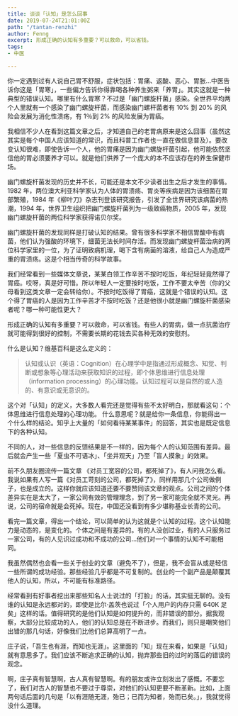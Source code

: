 ```yaml
---
title: 谈谈「认知」是怎么回事
date: 2019-07-24T21:01:00Z
path: "/tantan-renzhi"
author: Fenng
excerpt: 形成正确的认知有多重要？可以救命，可以省钱。
tags:
- 中医

---
```

你一定遇到过有人说自己胃不舒服，症状包括：胃痛、返酸、恶心、胃胀…中医告诉你这是「胃寒」，一些偏方告诉你得靠喝各种养生粥来「养胃」。其实这就是一种典型的错误认知。哪里有什么胃寒？不过是「幽门螺旋杆菌」感染。全世界平均两个人里就有一个感染了幽门螺旋杆菌，而感染幽门螺杆菌者有 10% 到 20% 的风险会发展为消化性溃疡，有 1％到 2% 的风险发展为胃癌。

我相信不少人在看到这篇文章之后，才知道自己的老胃病原来是这么回事（虽然这其实是每个中国人应该知道的常识，而且科普工作者也一直在做信息普及）。要改变认知很难，即使告诉一个人，他的胃痛是因为幽门螺旋杆菌引起，他可能依然坚信他的胃必须要养才可以。就是他们供养了一个庞大的本不应该存在的养生保健市场。

幽门螺旋杆菌发现的历史并不长，可能还是本文不少读者出生之后才发生的事情。1982 年，两位澳大利亚科学家认为人体的胃溃疡、胃炎等疾病是因为该细菌在胃部繁殖，1984 年《柳叶刀》杂志刊登该研究报告，引发了全世界研究该病菌的热潮，1994 年，世界卫生组织把幽门螺旋杆菌列为一级致癌物质，2005 年，发现幽门螺旋杆菌的两位科学家获得诺贝尔奖。

幽门螺旋杆菌的发现同样是打破认知的结果。曾有很多科学家不相信胃酸中有病菌，他们认为强酸的环境下，细菌无法长时间存活。而发现幽门螺旋杆菌治病的两位科学家里的一位，为了证明致病机理，喝下含有病菌的溶液，给自己人为造成严重的胃溃疡。这是个相当传奇的科学故事。

我们经常看到一些媒体文章说，某某白领工作辛苦不按时吃饭，年纪轻轻竟然得了胃癌。哎呀，真是好可惜。所以年轻人一定要按时吃饭，工作不要太辛苦（你的父母看到这类文章一定会转给你）。不按时吃饭得了胃癌，这就是个错误的认知。这个得了胃癌的人是因为工作辛苦才不按时吃饭？还是他很小就是幽门螺旋杆菌感染者呢？哪一种可能性更大？

形成正确的认知有多重要？可以救命，可以省钱。有些人的胃病，做一点抗菌治疗就可能得到很好的控制，不需要长期的花钱去买各种无效的安慰剂。

什么是认知？维基百科是这么定义的：

> 认知或认识（英语：Cognition）在心理学中是指通过形成概念、知觉、判断或想象等心理活动来获取知识的过程，即个体思维进行信息处理（information processing）的心理功能。认知过程可以是自然的或人造的、有意识或无意识的。

这个对「认知」的定义，大多数人看完还是觉得有些不太好明白，那就看这句：个体思维进行信息处理的心理功能。 什么意思呢？就是给你一条信息，你能得出一个什么样的结论。知乎上大量的「如何看待某某事件」的回答，其实也是既定信息下的各种认知。

不同的人，对一些信息的反馈结果是不一样的，因为每个人的认知范围有差异。最后就会产生一些「夏虫不可语冰」、「坐井观天」乃至「盲人摸象」的效果。

前不久朋友圈流传一篇文章 《对员工宽容的公司，都死掉了》，有人问我怎么看。我说如果有人写一篇《对员工苛刻的公司，都死掉了》，同样用那几个公司做例子，也是成立的。这样你就应该知道还要不要赞同该文章的观点。公司之间的个体差异实在是太大了，一家公司有效的管理理念，到了另一家可能完全就不灵光。再说，公司的宿命就是会死掉。现在，中国还没看到有多少堪称基业长青的公司。

看完一篇文章，得出一个结论，可以简单的认为这就是个认知的过程。这个认知能力是动态的，是变化的。个体之间是有差异的。有的人没创过业，有的人只服务过一家公司，有的人见识过成功和不成功的公司…他们对一个事情的认知不可能相同。

我虽然偶然也会看一些关于创业的文章（避免不了），但是，我不会盲从或是轻信一些所谓的成功经验。那些经验几乎都是不可复制的。创业的一个副产品是颠覆其他人的认知，所以，不可能有标准路径。

经常看到有好事者挖出来那些知名人士说过的「打脸」的话，其实挺无聊的。没有谁的认知是永远都对的，即使是比尔·盖茨也说过「个人用户的内存只需 640K 足矣」这样的话。值得研究的是他们认知是如何提升的，而非错误的部分。据我观察，大部分比较成功的人，他们的认知总是在不断进步。而我们，则只是嘲笑他们出错的那几句话，好像我们比他们总算高明了一点。

庄子说，「吾生也有涯，而知也无涯」。这里面的「知」现在来看，如果是「认知」就有意思多了。我们应该不断追求正确的认知，抛弃那些旧的过时的落后的错误的观念。

啊，庄子真有智慧啊，古人真有智慧啊。有的朋友或许立刻发出了感慨。不要忘了，我们对古人的智慧也不要过于尊崇，对他们的认知更要不断革新。比如，上面两句话后面的几句是「以有涯随无涯，殆已；已而为知者，殆而已矣。」，我就觉得没什么道理。